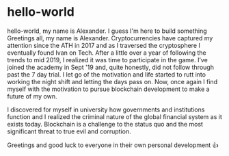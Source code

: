 # hello-world
hello-world, my name is Alexander. I guess I'm here to build something
Greetings all, my name is Alexander. Cryptocurrencies have captured my attention since the ATH in 2017 and as I traversed the cryptosphere I eventually found Ivan on Tech. After a little over a year of following the trends to mid 2019, I realized it was time to participate in the game. I’ve joined the academy in Sept '19 and, quite honestly, did not follow through past the 7 day trial. I let go of the motivation and life started to rutt into working the night shift and letting the days pass on. Now, once again I find myself with the motivation to pursue blockchain development to make a future of my own. 

I discovered for myself in university how governments and institutions function and I realized the criminal nature of the global financial system as it exists today. Blockchain is a challenge to the status quo and the most significant threat to true evil and corruption. 
 
Greetings and good luck to everyone in their own personal development :+1:
